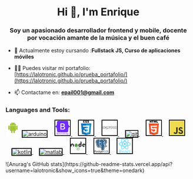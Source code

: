 <h1 align="center">Hi 👋, I'm Enrique</h1>
<h3 align="center">Soy un apasionado desarrollador frontend y mobile, docente por vocación amante de la música y el buen café</h3>

- 🌱 Actualmente estoy cursando :**Fullstack JS, Curso de aplicaciones móviles**

- 👨‍💻 Puedes visitar mi portafolio: [https://lalotronic.github.io/prueba_portafolio/](https://lalotronic.github.io/prueba_portafolio/)

- 📫 Contactame en: **epail001@gmail.com**


<h3 align="left">Languages and Tools:</h3>
<p align="left">
    <a href="https://developer.android.com" target="_blank" rel="noreferrer" style="text-decoration: none;">
        <img src="https://raw.githubusercontent.com/devicons/devicon/master/icons/android/android-original-wordmark.svg" alt="android" width="40" height="40";"/>
    </a>
    <a href="https://www.arduino.cc/" target="_blank" rel="noreferrer"style="text-decoration: none;">
        <img src="https://cdn.worldvectorlogo.com/logos/arduino-1.svg" alt="arduino" width="40" height="40" style="border: 2px solid black;"/>
    </a>&nbsp;&nbsp;&nbsp;
    <a href="https://getbootstrap.com" target="_blank" rel="noreferrer">
        <img src="https://raw.githubusercontent.com/devicons/devicon/master/icons/bootstrap/bootstrap-plain-wordmark.svg" alt="bootstrap" width="40" height="40" style="border: 2px solid black;"/>
    </a>&nbsp;&nbsp;&nbsp;
    <a href="https://www.w3schools.com/css/" target="_blank" rel="noreferrer">
        <img src="https://raw.githubusercontent.com/devicons/devicon/master/icons/css3/css3-original-wordmark.svg" alt="css3" width="40" height="40" style="border: 2px solid black;"/>
    </a>&nbsp;&nbsp;&nbsp;
    <a href="https://expressjs.com" target="_blank" rel="noreferrer">
        <img src="https://raw.githubusercontent.com/devicons/devicon/master/icons/express/express-original-wordmark.svg" alt="express" width="40" height="40" style="border: 2px solid black;"/>
    </a>&nbsp;&nbsp;&nbsp;
    <a href="https://git-scm.com/" target="_blank" rel="noreferrer">
        <img src="https://www.vectorlogo.zone/logos/git-scm/git-scm-icon.svg" alt="git" width="40" height="40" style="border: 2px solid black;"/>
    </a>&nbsp;&nbsp;&nbsp;
    <a href="https://www.w3.org/html/" target="_blank" rel="noreferrer">
        <img src="https://raw.githubusercontent.com/devicons/devicon/master/icons/html5/html5-original-wordmark.svg" alt="html5" width="40" height="40" style="border: 2px solid black;"/>
    </a>&nbsp;&nbsp;&nbsp;
    <a href="https://developer.mozilla.org/en-US/docs/Web/JavaScript" target="_blank" rel="noreferrer">
        <img src="https://raw.githubusercontent.com/devicons/devicon/master/icons/javascript/javascript-original.svg" alt="javascript" width="40" height="40" style="border: 2px solid black;"/>
    </a>&nbsp;&nbsp;&nbsp;
    <a href="https://kotlinlang.org" target="_blank" rel="noreferrer">
        <img src="https://www.vectorlogo.zone/logos/kotlinlang/kotlinlang-icon.svg" alt="kotlin" width="40" height="40" style="border: 2px solid black;"/>
    </a>&nbsp;&nbsp;&nbsp;
    <a href="https://www.mathworks.com/" target="_blank" rel="noreferrer">
        <img src="https://upload.wikimedia.org/wikipedia/commons/2/21/Matlab_Logo.png" alt="matlab" width="40" height="40" style="border: 2px solid black;"/>
    </a>&nbsp;&nbsp;&nbsp;
    <a href="https://nodejs.org" target="_blank" rel="noreferrer">
        <img src="https://raw.githubusercontent.com/devicons/devicon/master/icons/nodejs/nodejs-original-wordmark.svg" alt="nodejs" width="40" height="40" style="border: 2px solid black;"/>
    </a>&nbsp;&nbsp;&nbsp;
    <a href="https://www.postgresql.org" target="_blank" rel="noreferrer">
        <img src="https://raw.githubusercontent.com/devicons/devicon/master/icons/postgresql/postgresql-original-wordmark.svg" alt="postgresql" width="40" height="40" style="border: 2px solid black;"/>
    </a>&nbsp;&nbsp;&nbsp;
    <a href="https://reactjs.org/" target="_blank" rel="noreferrer">
        <img src="https://raw.githubusercontent.com/devicons/devicon/master/icons/react/react-original-wordmark.svg" alt="react" width="40" height="40" style="border: 2px solid black;"/>
    </a>
</p>
<div>![Anurag's GitHub stats](https://github-readme-stats.vercel.app/api?username=lalotronic&show_icons=true&theme=onedark)</div>


